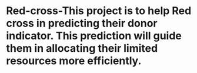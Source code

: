# Red-cross-This project is to help Red cross in predicting their donor indicator.  This prediction will guide them in allocating their limited resources more efficiently.
